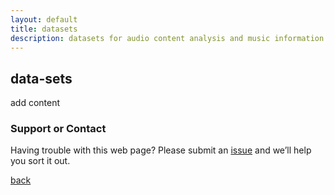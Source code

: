 ```yaml
---
layout: default
title: datasets
description: datasets for audio content analysis and music information retrieval
---
```

## data-sets

add content

### Support or Contact

Having trouble with this web page? Please submit an [issue](https://github.com/alexanderlerch/audiocontentanalysis.org/issues) and we’ll help you sort it out.

[back](./)